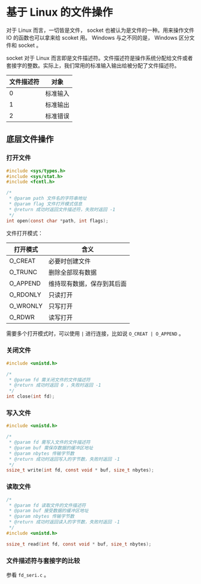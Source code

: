 # 基于 Linux 的文件操作

对于 Linux 而言，一切皆是文件， socket 也被认为是文件的一种。用来操作文件 IO 的函数也可以拿来给 scoket 用。 Windows 与之不同的是， Windows 区分文件和 socket 。

socket 对于 Linux 而言即是文件描述符。文件描述符是操作系统分配给文件或者套接字的整数。实际上，我们常用的标准输入输出给被分配了文件描述符。

| 文件描述符 | 对象     |
|------------|----------|
| 0          | 标准输入 |
| 1          | 标准输出 |
| 2          | 标准错误 |

## 底层文件操作

### 打开文件

```c
#include <sys/types.h>
#include <sys/stat.h>
#include <fcntl.h>

/*
 * @param path 文件名的字符串地址
 * @param flag 文件打开模式信息
 * @return 成功时返回文件描述符，失败时返回 -1
 */
int open(const char *path, int flags);
```

文件打开模式：

| 打开模式      | 含义                       |
| ------------- | -------------              |
| O_CREAT       | 必要时创建文件             |
| O_TRUNC       | 删除全部现有数据           |
| O_APPEND      | 维持现有数据，保存到其后面 |
| O_RDONLY      | 只读打开                   |
| O_WRONLY      | 只写打开                   |
| O_RDWR        | 读写打开                   |

需要多个打开模式时，可以使用 `|` 进行连接，比如说 `O_CREAT | O_APPEND` 。

### 关闭文件

```c
#include <unistd.h>

/*
 * @param fd 需关闭文件的文件描述符
 * @return 成功时返回 0 ，失败时返回 -1
 */
int close(int fd);
```

### 写入文件

```c
#include <unistd.h>

/*
 * @param fd 需写入文件的文件描述符
 * @param buf 需保存数据的缓冲区地址
 * @param nbytes 传输字节数
 * @return 成功时返回写入的字节数，失败时返回 -1
 */
ssize_t write(int fd, const void * buf, size_t nbytes);
```

### 读取文件

```c
/*
 * @param fd 读取文件的文件描述符
 * @param buf 接受数据的缓冲区地址
 * @param nbytes 传输字节数
 * @return 成功时返回读入的字节数，失败时返回 -1
 */
#include <unistd.h>

ssize_t read(int fd, const void * buf, size_t nbytes);
```

### 文件描述符与套接字的比较

参看 `fd_seri.c` 。
